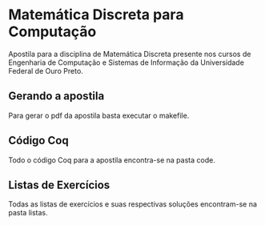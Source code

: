 Matemática Discreta para Computação
===================================

Apostila para a disciplina de Matemática Discreta presente nos cursos de Engenharia de Computação e
Sistemas de Informação da Universidade Federal de Ouro Preto.

Gerando a apostila
------------------

Para gerar o pdf da apostila basta executar o makefile.

Código Coq
----------

Todo o código Coq para a apostila encontra-se na pasta code.

Listas de Exercícios
---------------

Todas as listas de exercícios e suas respectivas soluções encontram-se
na pasta listas.
